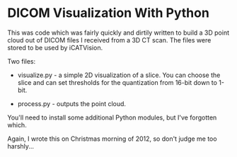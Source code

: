 
# DICOM Visualization With Python

This was code which was fairly quickly and dirtily
written to build a 3D point cloud out of DICOM files
I received from a 3D CT scan.  The files were stored
to be used by iCATVision.

Two files:
  * visualize.py - a simple 2D visualization of a slice.
    You can choose the slice and can set thresholds for
    the quantization from 16-bit down to 1-bit.

  * process.py - outputs the point cloud.

You'll need to install some additional Python modules,
but I've forgotten which.

Again, I wrote this on Christmas morning of 2012, so
don't judge me too harshly...
